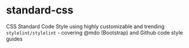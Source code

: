 # standard-css
CSS Standard Code Style using highly customizable and trending `stylelint/stylelint` - covering @mdo (Bootstrap) and Github code style guides
